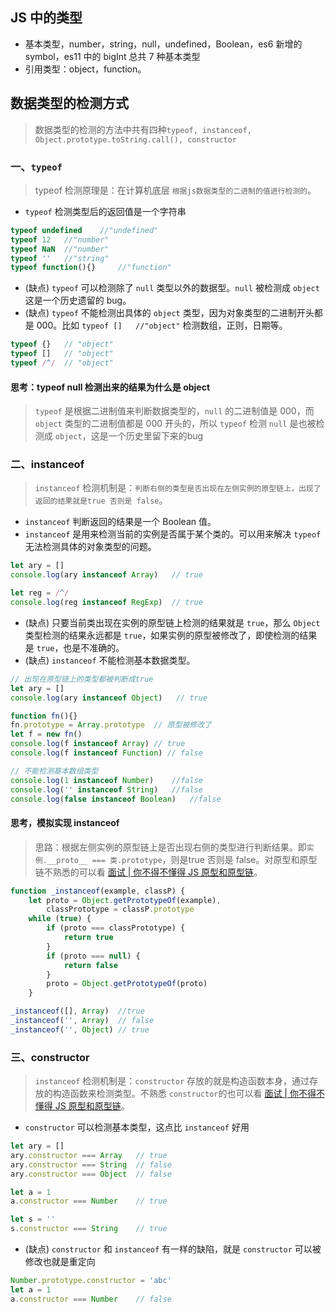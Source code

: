 ## JS 中的类型
* 基本类型，number，string，null，undefined，Boolean，es6 新增的 symbol，es11
中的 bigInt 总共 7 种基本类型
* 引用类型：object，function。
## 数据类型的检测方式
> 数据类型的检测的方法中共有四种`typeof, instanceof, Object.prototype.toString.call(), constructor`

### 一、`typeof` 
> typeof 检测原理是：在计算机底层 `根据js数据类型的二进制的值进行检测的`。
* `typeof` 检测类型后的返回值是一个字符串
``` js
typeof undefined    //"undefined"
typeof 12   //"number"
typeof NaN  //"number"
typeof ''   //"string"
typeof function(){}     //"function"
```
* (缺点) `typeof` 可以检测除了 `null` 类型以外的数据型。`null` 被检测成 `object` 这是一个历史遗留的 bug。
* (缺点) `typeof` 不能检测出具体的 `object` 类型，因为对象类型的二进制开头都是 000。比如 `typeof []   //"object"` 检测数组，正则，日期等。

``` js
typeof {}   // "object"
typeof []   // "object"
typeof /^/  // "object"
```
#### 思考：typeof null 检测出来的结果为什么是 object
> `typeof` 是根据二进制值来判断数据类型的，`null` 的二进制值是 000，而 `object` 类型的二进制值都是 000 开头的，所以 `typeof` 检测 `null` 是也被检测成 `object`，这是一个历史里留下来的bug

### 二、instanceof
> `instanceof` 检测机制是：`判断右侧的类型是否出现在左侧实例的原型链上，出现了返回的结果就是true 否则是 false`。
* `instanceof` 判断返回的结果是一个 Boolean 值。
* `instanceof` 是用来检测当前的实例是否属于某个类的。可以用来解决 `typeof` 无法检测具体的对象类型的问题。
``` js
let ary = []
console.log(ary instanceof Array)   // true

let reg = /^/
console.log(reg instanceof RegExp)  // true
```
* (缺点) 只要当前类出现在实例的原型链上检测的结果就是 `true`，那么 `Object` 类型检测的结果永远都是 `true`，如果实例的原型被修改了，即使检测的结果是 `true`，也是不准确的。 
* (缺点) `instanceof` 不能检测基本数据类型。
``` js
// 出现在原型链上的类型都被判断成true
let ary = []
console.log(ary instanceof Object)   // true

function fn(){}
fn.prototype = Array.prototype  // 原型被修改了
let f = new fn()
console.log(f instanceof Array) // true
console.log(f instanceof Function) // false

// 不能检测基本数组类型
console.log(1 instanceof Number)    //false
console.log('' instanceof String)   //false
console.log(false instanceof Boolean)   //false
```
#### 思考，模拟实现 instanceof
> 思路：根据左侧实例的原型链上是否出现右侧的类型进行判断结果。即`实例.__proto__ === 类.prototype`，则是true 否则是 false。对原型和原型链不熟悉的可以看 [面试 | 你不得不懂得 JS 原型和原型链](https://juejin.cn/post/6938590449674223624)。
``` js
function _instanceof(example, classP) {
    let proto = Object.getPrototypeOf(example),
        classPrototype = classP.prototype
    while (true) {
        if (proto === classPrototype) {
            return true
        }
        if (proto === null) {
            return false
        }
        proto = Object.getPrototypeOf(proto)
    }

_instanceof([], Array)  //true
_instanceof('', Array)  // false
_instanceof('', Object) // true
```

### 三、constructor
> `instanceof` 检测机制是：`constructor` 存放的就是构造函数本身，通过存放的构造函数来检测类型。不熟悉 `constructor`的也可以看 [面试 | 你不得不懂得 JS 原型和原型链](https://juejin.cn/post/6938590449674223624)。
* `constructor` 可以检测基本类型，这点比 `instanceof` 好用
``` js
let ary = []
ary.constructor === Array   // true
ary.constructor === String  // false
ary.constructor === Object  // false

let a = 1
a.constructor === Number    // true

let s = ''
s.constructor === String    // true
```
* (缺点) `constructor` 和 `instanceof` 有一样的缺陷，就是 `constructor` 可以被修改也就是重定向
``` js
Number.prototype.constructor = 'abc'
let a = 1
a.constructor === Number    // false
```

